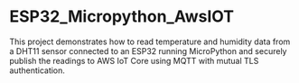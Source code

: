 # ESP32_Micropython_AwsIOT
This project demonstrates how to read temperature and humidity data from a DHT11 sensor connected to an ESP32 running MicroPython and securely publish the readings to AWS IoT Core using MQTT with mutual TLS authentication.
